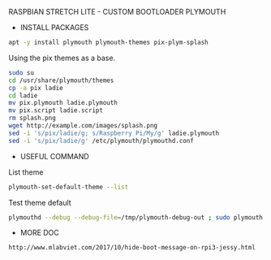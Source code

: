 RASPBIAN STRETCH LITE - CUSTOM BOOTLOADER PLYMOUTH

* INSTALL PACKAGES

```bash
apt -y install plymouth plymouth-themes pix-plym-splash
```

Using the pix themes as a base.

```bash
sudo su
cd /usr/share/plymouth/themes
cp -a pix ladie
cd ladie
mv pix.plymouth ladie.plymouth
mv pix.script ladie.script
rm splash.png
wget http://example.com/images/splash.png
sed -i 's/pix/ladie/g; s/Raspberry Pi/My/g' ladie.plymouth
sed -i 's/pix/ladie/g' /etc/plymouth/plymouthd.conf
```


* USEFUL COMMAND

List theme
```bash
plymouth-set-default-theme --list
```

Test theme default
```bash
plymouthd --debug --debug-file=/tmp/plymouth-debug-out ; sudo plymouth --show-splash ; for ((I=0;I<10;I++)); do sleep 1 ; sudo plymouth --update=event$I ; done ;sudo  plymouth --quit
```

* MORE DOC

```
http://www.mlabviet.com/2017/10/hide-boot-message-on-rpi3-jessy.html
```
